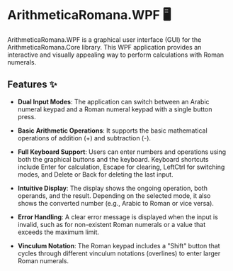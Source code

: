 # ArithmeticaRomana.WPF 🖥️
ArithmeticaRomana.WPF is a graphical user interface (GUI) for the ArithmeticaRomana.Core library. This WPF application provides an interactive and visually appealing way to perform calculations with Roman numerals.

## Features ✨
* **Dual Input Modes**: The application can switch between an Arabic numeral keypad and a Roman numeral keypad with a single button press.

* **Basic Arithmetic Operations**: It supports the basic mathematical operations of addition (+) and subtraction (-).

* **Full Keyboard Support**: Users can enter numbers and operations using both the graphical buttons and the keyboard. Keyboard shortcuts include Enter for calculation, Escape for clearing, LeftCtrl for switching modes, and Delete or Back for deleting the last input.

* **Intuitive Display**: The display shows the ongoing operation, both operands, and the result. Depending on the selected mode, it also shows the converted number (e.g., Arabic to Roman or vice versa).

* **Error Handling**: A clear error message is displayed when the input is invalid, such as for non-existent Roman numerals or a value that exceeds the maximum limit.

* **Vinculum Notation**: The Roman keypad includes a "Shift" button that cycles through different vinculum notations (overlines) to enter larger Roman numerals.